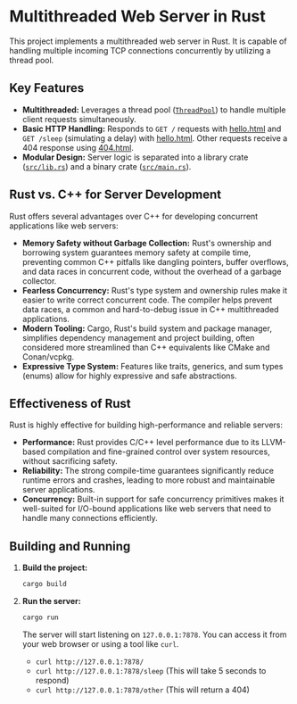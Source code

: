 # Multithreaded Web Server in Rust

This project implements a multithreaded web server in Rust. It is capable of handling multiple incoming TCP connections concurrently by utilizing a thread pool.

## Key Features

*   **Multithreaded:** Leverages a thread pool ([`ThreadPool`](src/lib.rs)) to handle multiple client requests simultaneously.
*   **Basic HTTP Handling:** Responds to `GET /` requests with [hello.html](hello.html) and `GET /sleep` (simulating a delay) with [hello.html](hello.html). Other requests receive a 404 response using [404.html](404.html).
*   **Modular Design:** Server logic is separated into a library crate ([`src/lib.rs`](src/lib.rs)) and a binary crate ([`src/main.rs`](src/main.rs)).

## Rust vs. C++ for Server Development

Rust offers several advantages over C++ for developing concurrent applications like web servers:

*   **Memory Safety without Garbage Collection:** Rust's ownership and borrowing system guarantees memory safety at compile time, preventing common C++ pitfalls like dangling pointers, buffer overflows, and data races in concurrent code, without the overhead of a garbage collector.
*   **Fearless Concurrency:** Rust's type system and ownership rules make it easier to write correct concurrent code. The compiler helps prevent data races, a common and hard-to-debug issue in C++ multithreaded applications.
*   **Modern Tooling:** Cargo, Rust's build system and package manager, simplifies dependency management and project building, often considered more streamlined than C++ equivalents like CMake and Conan/vcpkg.
*   **Expressive Type System:** Features like traits, generics, and sum types (enums) allow for highly expressive and safe abstractions.

## Effectiveness of Rust

Rust is highly effective for building high-performance and reliable servers:

*   **Performance:** Rust provides C/C++ level performance due to its LLVM-based compilation and fine-grained control over system resources, without sacrificing safety.
*   **Reliability:** The strong compile-time guarantees significantly reduce runtime errors and crashes, leading to more robust and maintainable server applications.
*   **Concurrency:** Built-in support for safe concurrency primitives makes it well-suited for I/O-bound applications like web servers that need to handle many connections efficiently.

## Building and Running

1.  **Build the project:**
    ```sh
    cargo build
    ```
2.  **Run the server:**
    ```sh
    cargo run
    ```
    The server will start listening on `127.0.0.1:7878`. You can access it from your web browser or using a tool like `curl`.

    *   `curl http://127.0.0.1:7878/`
    *   `curl http://127.0.0.1:7878/sleep` (This will take 5 seconds to respond)
    *   `curl http://127.0.0.1:7878/other` (This will return a 404)